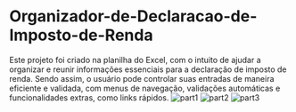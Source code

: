 # Organizador-de-Declaracao-de-Imposto-de-Renda
Este projeto foi criado na planilha do Excel, com o intuito de ajudar a organizar e reunir informações essenciais para a declaração de imposto de renda.
Sendo assim, o usuário pode controlar suas entradas de maneira eficiente e validada, com menus de navegação, validações automáticas e funcionalidades extras, como links rápidos.
![part1](https://github.com/user-attachments/assets/1d35f84d-107c-46d3-a73e-207815f65531)
![part2](https://github.com/user-attachments/assets/e9b0065b-b073-4d09-95bc-4f035a96c608)
![part3](https://github.com/user-attachments/assets/243aa244-a75e-40f8-86c4-b6bc348e0721)


